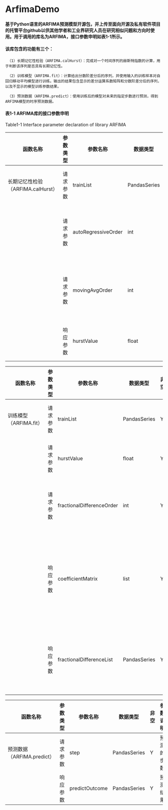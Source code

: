 # ArfimaDemo
#### 基于Python语言的ARFIMA预测模型开源包，并上传至面向开源及私有软件项目的托管平台github以供其他学者和工业界研究人员在研究相似问题和方向时使用。用于调用的库名为ARFIMA，接口参数申明如表1-1所示。
#### 该库包含的功能有三个：
    
     （1）长期记忆性检验（ARFIMA.calHurst）：完成对一个时间序列的赫斯特指数的计算，用于判断该序列是否具有长期记忆性。
    
     （2）训练模型（ARFIMA.fit）：计算给出分数阶差分后的序列，并使用输入的训练样本对自回归移动平均模型进行训练。输出的结果包含显示的差分运算系数矩阵和分数阶差分后的序列，以及不显示的模型训练参数结果。
    
     （3）预测数据（ARFIMA.predict）：使用训练后的模型对未来的指定步数进行预测，得到ARFIMA模型的时序预测数据。

#### 表1-1 ARFIMA库的接口参数申明

Table1-1 Interface parameter declaration of library ARFIMA

| 函数名称  | 参数类型  | 参数名称  | 数据类型 | 非空 | 参数说明| 
|--------- | --------- |--------- | ------- |----- |------- |
| 长期记忆性检验（ARFIMA.calHurst）| 请求参数 | trainList | PandasSeries | Y | 训练集样本 |
||请求参数 | autoRegressiveOrder| int	| Y	| 自回归部分阶数|
||请求参数 | movingAvgOrder	| int|	Y|	移动平均部分阶数|
||响应参数 | hurstValue	|float	|Y	|赫斯特指数|


| 函数名称  | 参数类型  | 参数名称  | 数据类型 | 非空 | 参数说明| 
|--------- | --------- |--------- | ------- |----- |------- |
| 训练模型（ARFIMA.fit）	| 请求参数	| trainList| 	PandasSeries| 	Y	| 训练集样本| 
| 	| 请求参数| hurstValue	| float	| Y	| 赫斯特指数| 
| 	| 请求参数| fractionalDifferenceOrder| 	int| 	Y	| 分数阶差分阶数| 
| 	| 响应参数| coefficientMatrix| 	list	| Y	| 分数阶差分运算的系数矩阵| 
| 	| 响应参数	| fractionalDifferenceList| 	PandasSeries| 	Y| 	分数阶差分后的序列| 


| 函数名称  | 参数类型  | 参数名称  | 数据类型 | 非空 | 参数说明| 
|--------- | --------- |--------- | ------- |----- |------- |
|预测数据（ARFIMA.predict）|	请求参数|	step|	PandasSeries|	Y	|预测的步数|
||	响应参数|	predictOutcome	|PandasSeries|	Y	|预测结果|
